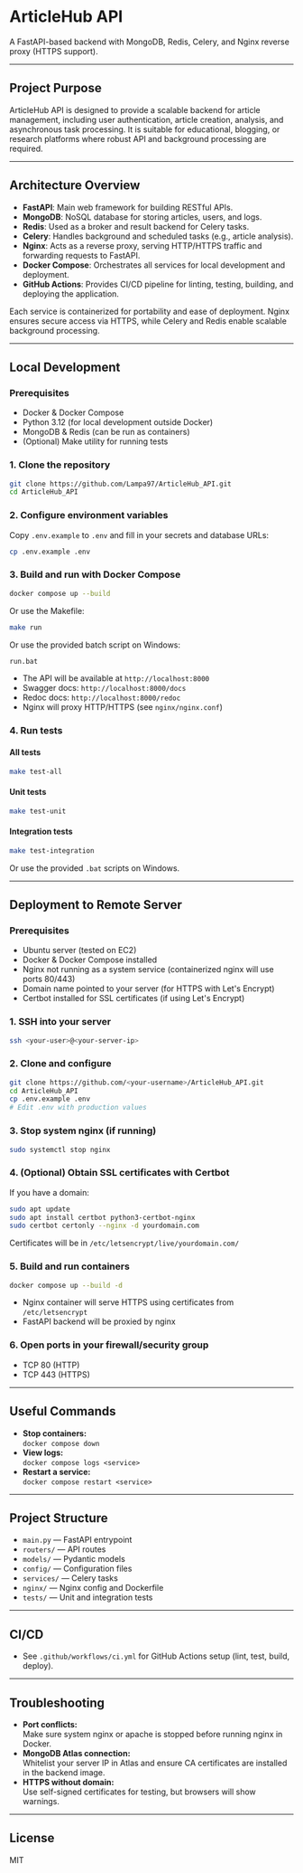# ArticleHub API

A FastAPI-based backend with MongoDB, Redis, Celery, and Nginx reverse proxy (HTTPS support).

---

## Project Purpose

ArticleHub API is designed to provide a scalable backend for article management, including user authentication, article creation, analysis, and asynchronous task processing. It is suitable for educational, blogging, or research platforms where robust API and background processing are required.

---

## Architecture Overview

- **FastAPI**: Main web framework for building RESTful APIs.
- **MongoDB**: NoSQL database for storing articles, users, and logs.
- **Redis**: Used as a broker and result backend for Celery tasks.
- **Celery**: Handles background and scheduled tasks (e.g., article analysis).
- **Nginx**: Acts as a reverse proxy, serving HTTP/HTTPS traffic and forwarding requests to FastAPI.
- **Docker Compose**: Orchestrates all services for local development and deployment.
- **GitHub Actions**: Provides CI/CD pipeline for linting, testing, building, and deploying the application.

Each service is containerized for portability and ease of deployment. Nginx ensures secure access via HTTPS, while Celery and Redis enable scalable background processing.

---

## Local Development

### Prerequisites

- Docker & Docker Compose
- Python 3.12 (for local development outside Docker)
- MongoDB & Redis (can be run as containers)
- (Optional) Make utility for running tests

### 1. Clone the repository

```bash
git clone https://github.com/Lampa97/ArticleHub_API.git
cd ArticleHub_API
```

### 2. Configure environment variables

Copy `.env.example` to `.env` and fill in your secrets and database URLs:

```bash
cp .env.example .env
```

### 3. Build and run with Docker Compose

```bash
docker compose up --build
```

Or use the Makefile:

```bash
make run
```

Or use the provided batch script on Windows:

```bat
run.bat
```

- The API will be available at `http://localhost:8000`
- Swagger docs: `http://localhost:8000/docs`
- Redoc docs: `http://localhost:8000/redoc`
- Nginx will proxy HTTP/HTTPS (see `nginx/nginx.conf`)

### 4. Run tests

#### All tests

```bash
make test-all
```

#### Unit tests

```bash
make test-unit
```

#### Integration tests

```bash
make test-integration
```

Or use the provided `.bat` scripts on Windows.

---

## Deployment to Remote Server

### Prerequisites

- Ubuntu server (tested on EC2)
- Docker & Docker Compose installed
- Nginx not running as a system service (containerized nginx will use ports 80/443)
- Domain name pointed to your server (for HTTPS with Let's Encrypt)
- Certbot installed for SSL certificates (if using Let's Encrypt)

### 1. SSH into your server

```bash
ssh <your-user>@<your-server-ip>
```

### 2. Clone and configure

```bash
git clone https://github.com/<your-username>/ArticleHub_API.git
cd ArticleHub_API
cp .env.example .env
# Edit .env with production values
```

### 3. Stop system nginx (if running)

```bash
sudo systemctl stop nginx
```

### 4. (Optional) Obtain SSL certificates with Certbot

If you have a domain:

```bash
sudo apt update
sudo apt install certbot python3-certbot-nginx
sudo certbot certonly --nginx -d yourdomain.com
```

Certificates will be in `/etc/letsencrypt/live/yourdomain.com/`

### 5. Build and run containers

```bash
docker compose up --build -d
```

- Nginx container will serve HTTPS using certificates from `/etc/letsencrypt`
- FastAPI backend will be proxied by nginx

### 6. Open ports in your firewall/security group

- TCP 80 (HTTP)
- TCP 443 (HTTPS)

---

## Useful Commands

- **Stop containers:**  
  `docker compose down`
- **View logs:**  
  `docker compose logs <service>`
- **Restart a service:**  
  `docker compose restart <service>`

---

## Project Structure

- `main.py` — FastAPI entrypoint
- `routers/` — API routes
- `models/` — Pydantic models
- `config/` — Configuration files
- `services/` — Celery tasks
- `nginx/` — Nginx config and Dockerfile
- `tests/` — Unit and integration tests

---

## CI/CD

- See `.github/workflows/ci.yml` for GitHub Actions setup (lint, test, build, deploy).

---

## Troubleshooting

- **Port conflicts:**  
  Make sure system nginx or apache is stopped before running nginx in Docker.
- **MongoDB Atlas connection:**  
  Whitelist your server IP in Atlas and ensure CA certificates are installed in the backend image.
- **HTTPS without domain:**  
  Use self-signed certificates for testing, but browsers will show warnings.

---

## License

MIT
